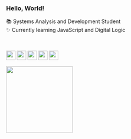 ### Hello, World!

📚 Systems Analysis and Development Student <br>
✨ Currently learning JavaScript and Digital Logic

##

<div style="display: inline_block"><br>
  <img align="center" alt="ana-html" height="25" src="https://img.shields.io/badge/HTML5-E34F26?style=for-the-badge&logo=html5&logoColor=white">
  <img align="center" alt="ana-css" height="25" src="https://img.shields.io/badge/CSS3-1572B6?style=for-the-badge&logo=css3&logoColor=white">
  <img align="center" alt="ana-js" height="25" src="https://img.shields.io/badge/JavaScript-323330?style=for-the-badge&logo=javascript&logoColor=F7DF1E">
  <img align="center" alt="ana-bs" height="25" src="https://img.shields.io/badge/Bootstrap-563D7C?style=for-the-badge&logo=bootstrap&logoColor=white">
  <img align="center" alt="ana-delphi" height="25" src="https://img.shields.io/badge/Delphi-style=for-the-badge&logo=delphi&logoColor=white">
  
</div>

<br>

<div>
  <a href="https://github.com/euanaclwra">
  <img height="180em" src="https://github-readme-stats.vercel.app/api?username=euanaclwra&show_icons=true&theme=dracula&include_all_commits=true&count_private=true"/>
</div>

